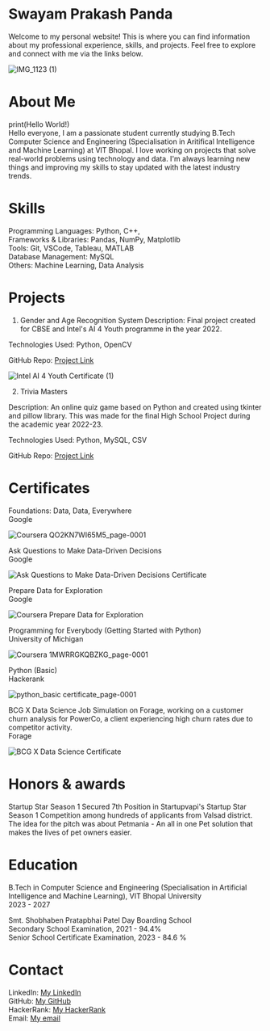 # Swayam Prakash Panda

Welcome to my personal website! This is where you can find information about my professional experience, skills, and projects. Feel free to explore and connect with me via the links below.  
  
![IMG_1123 (1)](https://github.com/user-attachments/assets/797e59aa-9554-42bc-8425-a8ee440d7cf2)
  
# About Me    
print(Hello World!)  
Hello everyone, I am a passionate student currently studying B.Tech Computer Science and Engineering (Specialisation in Aritifical Intelligence and Machine Learning) at VIT Bhopal. I love working on projects that solve real-world problems using technology and data. I'm always learning new things and improving my skills to stay updated with the latest industry trends.

# Skills
Programming Languages: Python, C++,   
Frameworks & Libraries: Pandas, NumPy, Matplotlib  
Tools: Git, VSCode, Tableau, MATLAB  
Database Management: MySQL  
Others: Machine Learning, Data Analysis  

# Projects
1. Gender and Age Recognition System
Description: Final project created for CBSE and Intel's AI 4 Youth programme in the year 2022.

Technologies Used: Python, OpenCV

GitHub Repo: [Project Link](https://github.com/Swayam200/Intel-AI-4-Youth-Project)

![Intel AI 4 Youth Certificate (1)](https://github.com/user-attachments/assets/c3a1ac70-5864-4a4e-a18c-1b0264aaef58)  



2. Trivia Masters  

Description: An online quiz game based on Python and created using tkinter and pillow library. This was made for the final High School Project during the academic year 2022-23.

Technologies Used: Python, MySQL, CSV

GitHub Repo: [Project Link](https://github.com/Swayam200/Trivia-MastersAn)

# Certificates
Foundations: Data, Data, Everywhere  
Google  

![Coursera QO2KN7WI65M5_page-0001](https://github.com/user-attachments/assets/c7a75365-6a7c-4c6c-9cc9-ebad7d2cdf94)
  

Ask Questions to Make Data-Driven Decisions  
Google

![Ask Questions to Make Data-Driven Decisions Certificate](https://github.com/user-attachments/assets/1095a61c-67f4-480c-b8f9-8681020fbe28)
  

Prepare Data for Exploration  
Google

![Coursera Prepare Data for Exploration](https://github.com/user-attachments/assets/ce5e9755-3dc4-4413-b27a-c8d730c3ec1e)
  

Programming for Everybody (Getting Started with Python)  
University of Michigan  

![Coursera 1MWRRGKQBZKG_page-0001](https://github.com/user-attachments/assets/6ac7dca8-4128-4a06-abd9-96054418a2fc)

  
Python (Basic)  
Hackerank  

![python_basic certificate_page-0001](https://github.com/user-attachments/assets/f0660313-6247-4854-b10e-ea883b7521d9)

  
BCG X Data Science Job Simulation on Forage, working on a customer churn analysis for PowerCo, a client experiencing high churn rates due to competitor activity.   
Forage

![BCG X Data Science Certificate](https://github.com/user-attachments/assets/ab87c156-af79-44b0-82b6-575e9993b302)

  
   
# Honors & awards
Startup Star Season 1
Secured 7th Position in Startupvapi's Startup Star Season 1 Competition among hundreds of applicants from Valsad district.
The idea for the pitch was about Petmania - An all in one Pet solution that makes the lives of pet owners easier.

# Education
B.Tech in Computer Science and Engineering (Specialisation in Artificial Intelligence and Machine Learning), VIT Bhopal University  
2023 - 2027

Smt. Shobhaben Pratapbhai Patel Day Boarding School  
Secondary School Examination, 2021 - 94.4%  
Senior School Certificate Examination, 2023 - 84.6 %

# Contact
LinkedIn: [My LinkedIn](https://www.linkedin.com/in/swayam200/)  
GitHub: [My GitHub](https://github.com/Swayam200)  
HackerRank: [My HackerRank](https://www.hackerrank.com/profile/swayam200)  
Email: [My email](mailto:swayam.panda200@gmail.com)
